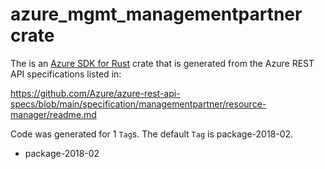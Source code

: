 # azure_mgmt_managementpartner crate

The is an [Azure SDK for Rust](https://github.com/Azure/azure-sdk-for-rust) crate that is generated from the Azure REST API specifications listed in:

https://github.com/Azure/azure-rest-api-specs/blob/main/specification/managementpartner/resource-manager/readme.md

Code was generated for 1 `Tag`s. The default `Tag` is package-2018-02.


- package-2018-02